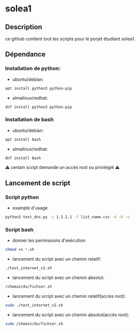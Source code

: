 # solea1

## Description
ce github contient tout les scripts pour le porjet étudiant solea1.

## Dépendance

### Installation de python:
- ubuntu/debian:
```bash
apt install python3 python-pip
```

- almalinux/redhat:
```bash
dnf install python3 python-pip
```

### Installation de bash

- ubuntu/debian:
```bash
apt install bash
```

- almalinux/redhat:
```bash
dnf install bash
```

⚠️ certain script demande un accès root ou privilégié ⚠️

## Lancement de script

### Script python
- example d'usage
```bash
python3 test_dns.py -s 1.1.1.1 -f list_name.csv -4 -6 -v
```

### Script bash
- donner les permissions d'exécution
```bash
chmod +x *.sh
```

- lancement du script avec un chemin relatif:
```bash
./test_internet_v2.sh
```

- lancement du script avec un chemin absolut:
```bash
/chemin/du/fichier.sh
```


- lancement du script avec un chemin relatif(accès root):
```bash
sudo ./test_internet_v2.sh
```

- lancement du script avec un chemin absolut(accès root):
```bash
sudo /chemin/du/fichier.sh
```
